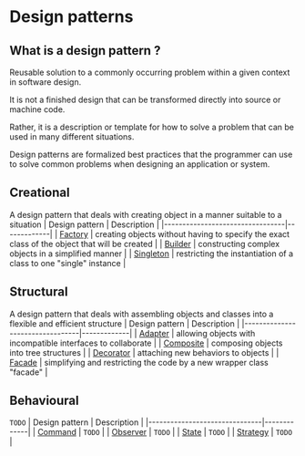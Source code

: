 # Design patterns

## What is a design pattern ?
Reusable solution to a commonly occurring problem within a given context in software design.
 
It is not a finished design that can be transformed directly into source or machine code.
 
Rather, it is a description or template for how to solve a problem that can be used in many different situations.

Design patterns are formalized best practices that the programmer can use to solve common problems when designing an application or system.

## Creational
A design pattern that deals with creating object in a manner suitable to a situation
| Design pattern                  | Description |
|---------------------------------|-------------|
| [Factory](/docs/factory.md)     | creating objects without having to specify the exact class of the object that will be created |
| [Builder](/docs/builder.md)     | constructing complex objects in a simplified manner |
| [Singleton](/docs/singleton.md) | restricting the instantiation of a class to one "single" instance |

## Structural
A design pattern that deals with assembling objects and classes into a flexible and efficient structure
| Design pattern                  | Description |
|---------------------------------|-------------|
| [Adapter](/docs/adapter.md)     | allowing objects with incompatible interfaces to collaborate |
| [Composite](/docs/composite.md) | composing objects into tree structures |
| [Decorator](/docs/decorator.md) | attaching new behaviors to objects |
| [Facade](/docs/facade.md)       | simplifying and restricting the code by a new wrapper class "facade" |

## Behavioural
`TODO`
| Design pattern                | Description |
|-------------------------------|-------------|
| [Command](/docs/command.md)   | `TODO`      |
| [Observer](/docs/observer.md) | `TODO`      |
| [State](/docs/state.md)       | `TODO`      |
| [Strategy](/docs/strategy.md) | `TODO`      |
